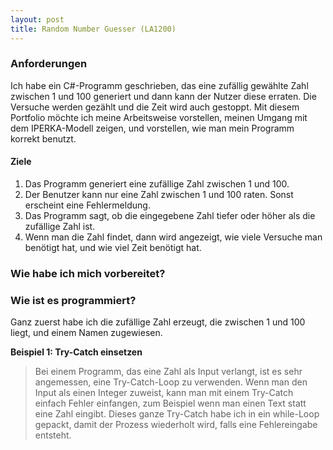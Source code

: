```yaml
---
layout: post
title: Random Number Guesser (LA1200)
---
```


### Anforderungen 

Ich habe ein C#-Programm geschrieben, das eine zufällig gewählte Zahl zwischen 1 und 100 generiert und dann kann der Nutzer diese erraten. Die Versuche werden gezählt und die Zeit wird auch gestoppt. Mit diesem Portfolio möchte ich meine Arbeitsweise vorstellen, meinen Umgang mit dem IPERKA-Modell zeigen, und vorstellen, wie man mein Programm korrekt benutzt.


#### Ziele

1. Das Programm generiert eine zufällige Zahl zwischen 1 und 100.
2. Der Benutzer kann nur eine Zahl zwischen 1 und 100 raten. Sonst erscheint eine Fehlermeldung.
3. Das Programm sagt, ob die eingegebene Zahl tiefer oder höher als die zufällige Zahl ist.
4. Wenn man die Zahl findet, dann wird angezeigt, wie viele Versuche man benötigt hat, und wie viel Zeit benötigt hat.

### Wie habe ich mich vorbereitet?


### Wie ist es programmiert?

Ganz zuerst habe ich die zufällige Zahl erzeugt, die zwischen 1 und 100 liegt, und einem Namen zugewiesen.

__Beispiel 1: Try-Catch einsetzen__ 
> Bei einem Programm, das eine Zahl als Input verlangt, ist es sehr angemessen, eine Try-Catch-Loop zu verwenden. Wenn man den Input als einen Integer zuweist, kann man mit einem Try-Catch einfach Fehler einfangen, zum Beispiel wenn man einen Text statt eine Zahl eingibt. Dieses ganze Try-Catch habe ich in ein while-Loop gepackt, damit der Prozess wiederholt wird, falls eine Fehlereingabe entsteht.

